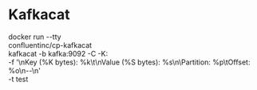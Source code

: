 # Kafkacat

docker run --tty \
           confluentinc/cp-kafkacat \
           kafkacat -b kafka:9092 -C -K: \
                    -f '\nKey (%K bytes): %k\t\nValue (%S bytes): %s\n\Partition: %p\tOffset: %o\n--\n' \
                    -t test
